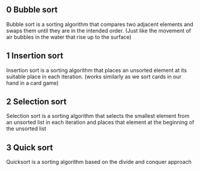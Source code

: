 ## 0 Bubble sort
Bubble sort is  a sorting  algorithm that compares two adjacent elements and swaps them until they are in the intended order.
(Just like the movement of air bubbles in the water that rise up to the surface)

## 1 Insertion sort
Insertion sort is a sorting algorithm that places an unsorted element at its suitable place in each iteration.
(works similarly as we sort cards in our hand in a card game)

## 2 Selection sort
Selection sort is a sorting algorithm that selects the smallest element from an unsorted list in each iteration and places that element at the beginning of the unsorted list

## 3 Quick sort
Quicksort is a sorting algorithm based on the divide and conquer approach
 
